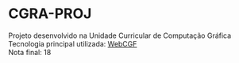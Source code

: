 # CGRA-PROJ

Projeto desenvolvido na Unidade Curricular de Computação Gráfica  
Tecnologia principal utilizada: [WebCGF](https://paginas.fe.up.pt/~ruirodrig/pub/sw/webcgf/docs/ "WebCGF Documentation")  
Nota final: 18
